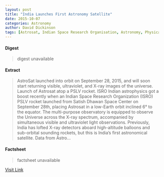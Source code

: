 ```yaml
---
layout: post
title: "India Launches First Astronomy Satellite"
date: 2015-10-07
categories: Astronomy
author: David Dickinson
tags: [Astrosat, Indian Space Research Organisation, Astronomy, Physical sciences, Outer space, Scientific observation, Electromagnetic spectrum, Observational astronomy]
---
```



#### Digest
>digest unavailable

#### Extract
>AstroSat launched into orbit on September 28, 2015, and will soon start returning visible, ultraviolet, and X-ray images of the universe. Launch of Astrosat atop a PSLV rocket. ISRO Indian astrophysics got a boost recently when an Indian Space Research Organization (ISRO) PSLV rocket launched from Satish Dhawan Space Center on September 28th, placing Astrosat in a low-Earth orbit inclined 6° to the equator. The multi-purpose observatory is equipped to observe the Universe across the X-ray spectrum, accompanied by simultaneous visible and ultraviolet light observations. Previously, India has lofted X-ray detectors aboard high-altitude balloons and sub-orbital sounding rockets, but this is India’s first astronomical satellite. Data from Astro...

#### Factsheet
>factsheet unavailable

[Visit Link](http://www.skyandtelescope.com/astronomy-news/india-launches-first-astronomy-satellite-10062015/)


